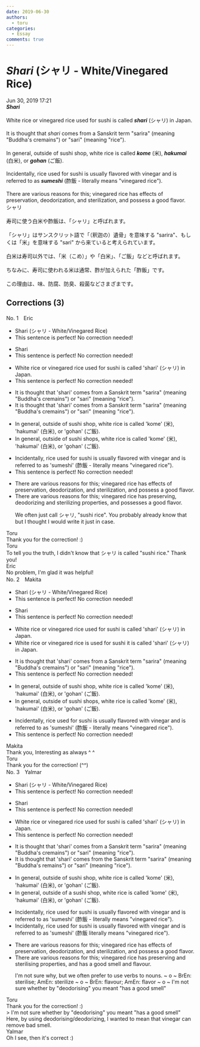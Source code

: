 ```yaml
---
date: 2019-06-30
authors:
  - toru
categories:
  - Essay
comments: true
---
```


# <strong><em>Shari</strong></em> (シャリ - White/Vinegared Rice)
<div class="date">Jun 30, 2019 17:21</div>
<div id="post"><div id="body_show_ori">
<strong><em>Shari</strong></em><br/><br/>White rice or vinegared rice used for sushi is called <strong><em>shari</em></strong> (シャリ) in Japan.<br/><br/>It is thought that <em>shari</em> comes from a Sanskrit term "sarira" (meaning "Buddha's cremains") or "sari" (meaning "rice").<br/><br/>In general, outside of sushi shop, white rice is called <strong><em>kome</em></strong> (米), <strong><em>hakumai</em></strong> (白米), or <strong><em>gohan</em></strong> (ご飯).<br/><br/>Incidentally, rice used for sushi is usually flavored with vinegar and is referred to as <strong><em>sumeshi</em></strong> (酢飯 - literally means "vinegared rice").<br/><br/>There are various reasons for this; vinegared rice has effects of preservation, deodorization, and sterilization, and possess a good flavor.
</div></div>

<!-- more -->

<div id="post_ja"><div id="body_show_mo">
シャリ<br/><br/>寿司に使う白米や酢飯は、「シャリ」と呼ばれます。<br/><br/>「シャリ」はサンスクリット語で「（釈迦の）遺骨」を意味する "sarira"、もしくは「米」を意味する "sari" から来ていると考えられています。<br/><br/>白米は寿司以外では、「米（こめ）」や「白米」、「ご飯」などと呼ばれます。<br/><br/>ちなみに、寿司に使われる米は通常、酢が加えられた「酢飯」です。<br/><br/>この理由は、味、防腐、防臭、殺菌などさまざまです。
</div></div>

## Corrections (3)
<div id="block"><div class="first_name"> No. 1　<span class="just_name">Eric</span></div><div id="block2">
<ul class="correction_field">
<li class="incorrect">Shari (シャリ - White/Vinegared Rice)</li>
<li class="corrected perfect">This sentence is perfect! No correction needed!</li>
</ul>
<ul class="correction_field">
<li class="incorrect">Shari</li>
<li class="corrected perfect">This sentence is perfect! No correction needed!</li>
</ul>
<ul class="correction_field">
<li class="incorrect">White rice or vinegared rice used for sushi is called 'shari' (シャリ) in Japan.</li>
<li class="corrected perfect">This sentence is perfect! No correction needed!</li>
</ul>
<ul class="correction_field">
<li class="incorrect">It is thought that 'shari' comes from a Sanskrit term "sarira" (meaning "Buddha's cremains") or "sari" (meaning "rice").</li>
<li class="corrected correct">
It is thought that 'shari' comes from a Sanskrit term "sarira" (meaning "Buddha's cremains") or "sari" (meaning "rice").
</li>
</ul>
<ul class="correction_field">
<li class="incorrect">In general, outside of sushi shop, white rice is called 'kome' (米), 'hakumai' (白米), or 'gohan' (ご飯).</li>
<li class="corrected correct">
In general, outside of sushi shop<span class="f_blue">s</span>, white rice is called 'kome' (米), 'hakumai' (白米), or 'gohan' (ご飯).
</li>
</ul>
<ul class="correction_field">
<li class="incorrect">Incidentally, rice used for sushi is usually flavored with vinegar and is referred to as 'sumeshi' (酢飯 - literally means "vinegared rice").</li>
<li class="corrected perfect">This sentence is perfect! No correction needed!</li>
</ul>
<ul class="correction_field">
<li class="incorrect">There are various reasons for this; vinegared rice has effects of preservation, deodorization, and sterilization, and possess a good flavor.</li>
<li class="corrected correct">
There are various reasons for this; vinegared rice has preserving, deodorizing and sterilizing properties, and possess<span class="f_blue">es</span> a good flavor.
<p class="correction_comment">We often just call シャリ, "sushi rice". You probably already know that but I thought I would write it just in case.</p>
</li>
</ul>
</div><div class="name"><span class="just_name">Toru</span><br>
Thank you for the correction! :)
</div>
<div class="name"><span class="just_name">Toru</span><br>
To tell you the truth, I didn't know that シャリ is called "sushi rice." Thank you!
</div>
<div class="name"><span class="just_name">Eric</span><br>
No problem, I'm glad it was helpful!
</div>
</div>
<div id="block"><div class="first_name"> No. 2　<span class="just_name">Makita</span></div><div id="block2">
<ul class="correction_field">
<li class="incorrect">Shari (シャリ - White/Vinegared Rice)</li>
<li class="corrected perfect">This sentence is perfect! No correction needed!</li>
</ul>
<ul class="correction_field">
<li class="incorrect">Shari</li>
<li class="corrected perfect">This sentence is perfect! No correction needed!</li>
</ul>
<ul class="correction_field">
<li class="incorrect">White rice or vinegared rice used for sushi is called 'shari' (シャリ) in Japan.</li>
<li class="corrected correct">
White rice or vinegared rice <span class="f_red">is</span> used for sushi <span class="f_red">it</span> is called 'shari' (シャリ) in Japan.
</li>
</ul>
<ul class="correction_field">
<li class="incorrect">It is thought that 'shari' comes from a Sanskrit term "sarira" (meaning "Buddha's cremains") or "sari" (meaning "rice").</li>
<li class="corrected perfect">This sentence is perfect! No correction needed!</li>
</ul>
<ul class="correction_field">
<li class="incorrect">In general, outside of sushi shop, white rice is called 'kome' (米), 'hakumai' (白米), or 'gohan' (ご飯).</li>
<li class="corrected correct">
In general, outside of sushi shop<span class="f_red">s</span>, white rice is called 'kome' (米), 'hakumai' (白米), or 'gohan' (ご飯).
</li>
</ul>
<ul class="correction_field">
<li class="incorrect">Incidentally, rice used for sushi is usually flavored with vinegar and is referred to as 'sumeshi' (酢飯 - literally means "vinegared rice").</li>
<li class="corrected perfect">This sentence is perfect! No correction needed!</li>
</ul>
</div><div class="name"><span class="just_name">Makita</span><br>
Thank you, Interesting as always ^ ^
</div>
<div class="name"><span class="just_name">Toru</span><br>
Thank you for the correction! (^^)
</div>
</div>
<div id="block"><div class="first_name"> No. 3　<span class="just_name">Yalmar</span></div><div id="block2">
<ul class="correction_field">
<li class="incorrect">Shari (シャリ - White/Vinegared Rice)</li>
<li class="corrected perfect">This sentence is perfect! No correction needed!</li>
</ul>
<ul class="correction_field">
<li class="incorrect">Shari</li>
<li class="corrected perfect">This sentence is perfect! No correction needed!</li>
</ul>
<ul class="correction_field">
<li class="incorrect">White rice or vinegared rice used for sushi is called 'shari' (シャリ) in Japan.</li>
<li class="corrected perfect">This sentence is perfect! No correction needed!</li>
</ul>
<ul class="correction_field">
<li class="incorrect">It is thought that 'shari' comes from a Sanskrit term "sarira" (meaning "Buddha's cremains") or "sari" (meaning "rice").</li>
<li class="corrected correct">
It is thought that 'shari' comes from <span class="f_red">the</span> Sanskrit term "sarira" (meaning "Buddha's <span class="f_red">remains</span>") or "sari" (meaning "rice").
</li>
</ul>
<ul class="correction_field">
<li class="incorrect">In general, outside of sushi shop, white rice is called 'kome' (米), 'hakumai' (白米), or 'gohan' (ご飯).</li>
<li class="corrected correct">
In general, outside of <span class="f_red">a </span>sushi shop, white rice is called 'kome' (米), 'hakumai' (白米), or 'gohan' (ご飯).
</li>
</ul>
<ul class="correction_field">
<li class="incorrect">Incidentally, rice used for sushi is usually flavored with vinegar and is referred to as 'sumeshi' (酢飯 - literally means "vinegared rice").</li>
<li class="corrected correct">
Incidentally, rice used for sushi is usually flavored with vinegar and is referred to as 'sumeshi' (酢飯 literally means "vinegared rice").
</li>
</ul>
<ul class="correction_field">
<li class="incorrect">There are various reasons for this; vinegared rice has effects of preservation, deodorization, and sterilization, and possess a good flavor.</li>
<li class="corrected correct">
There are various reasons for this; vinegared rice has preserving and sterilising properties, and has a good smell and flavour.
<p class="correction_comment">I'm not sure why, but we often prefer to use verbs to nouns. ~ o ~ BrEn: sterilise; AmEn: sterilize ~ o ~ BrEn: flavour; AmEn: flavor ~ o ~ I'm not sure whether by "deodorising" you meant "has a good smell"</p>
</li>
</ul>
</div><div class="name"><span class="just_name">Toru</span><br>
Thank you for the correction! :)<br/>&gt; I'm not sure whether by "deodorising" you meant "has a good smell"<br/>Here, by using deodorising/deodorizing, I wanted to mean that vinegar can remove bad smell.
</div>
<div class="name"><span class="just_name">Yalmar</span><br>
Oh I see, then it's correct :)
</div>
</div>
